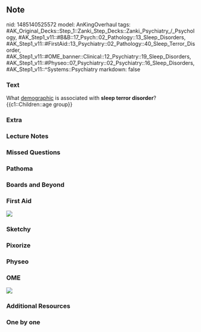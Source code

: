 ## Note
nid: 1485140525572
model: AnKingOverhaul
tags: #AK_Original_Decks::Step_1::Zanki_Step_Decks::Zanki_Psychiatry_/_Psychology, #AK_Step1_v11::#B&B::17_Psych::02_Pathology::13_Sleep_Disorders, #AK_Step1_v11::#FirstAid::13_Psychiatry::02_Pathology::40_Sleep_Terror_Disorder, #AK_Step1_v11::#OME_banner::Clinical::12_Psychiatry::19_Sleep_Disorders, #AK_Step1_v11::#Physeo::07_Psychiatry::02_Psychiatry::16_Sleep_Disorders, #AK_Step1_v11::^Systems::Psychiatry
markdown: false

### Text
<div>
  What <u>demographic</u> is associated with <b>sleep terror
  disorder</b>?
</div>
<div>
  {{c1::Children::age group}}
</div>

### Extra


### Lecture Notes


### Missed Questions


### Pathoma


### Boards and Beyond


### First Aid
<img src="tmpCPTrxO.png">

### Sketchy


### Pixorize


### Physeo


### OME
<div class="ome-widget">
  <a href=
  "https://onlinemeded.org/spa/psychiatry/sleep-disorders/acquire?ref=anki">
  <img src="_OME_AnkiFlashcards_Lesson_5.png"></a>
</div>

### Additional Resources


### One by one

